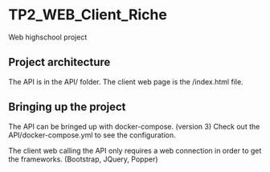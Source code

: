 # TP2_WEB_Client_Riche
Web highschool project

## Project architecture

The API is in the API/ folder.
The client web page is the /index.html file.


## Bringing up the project

The API can be bringed up with docker-compose. (version 3)
Check out the API/docker-compose.yml to see the configuration.

The client web calling the API only requires a web connection in order to get the frameworks. (Bootstrap, JQuery, Popper)
